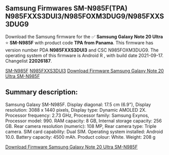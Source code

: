 <h2>Samsung Firmwares SM-N985F(TPA) N985FXXS3DUI3/N985FOXM3DUG9/N985FXXS3DUG9</h2>
Download the Samsung firmware for the ✅ <strong>Samsung Galaxy Note 20 Ultra </strong> ⭐ <strong>SM-N985F</strong> with product code <strong>TPA</strong> <strong> from Panama</strong>. This firmware has version number PDA <strong>N985FXXS3DUI3</strong> and CSC N985FOXM3DUG9. The operating system of this firmware is Android R , with build date 2021-09-17. Changelist <strong>22026187</strong>.


[SM-N985F](https://samfirm.shop/samsung/model/SM-N985F)
[N985FXXS3DUI3](https://samfirm.shop/samsung/pda/N985FXXS3DUI3)
[Download Firmware Samsung Galaxy Note 20 Ultra SM-N985F](https://samfirm.shop/samsung/firmware/458049)
<h2>Summary description:</h2>
<p>Samsung Galaxy SM-N985F. Display diagonal: 17.5 cm (6.9"), Display resolution: 3088 x 1440 pixels, Display type: Dynamic AMOLED 2X. Processor frequency: 2.73 GHz, Processor family: Samsung Exynos, Processor model: 990. RAM capacity: 8 GB, Internal storage capacity: 256 GB. Rear camera resolution (numeric): 108 MP, Rear camera type: Triple camera. SIM card capability: Dual SIM. Operating system installed: Android 10.0. Battery capacity: 4500 mAh. Product colour: White. Weight: 208 g</p>


[Download Firmware Samsung Galaxy Note 20 Ultra SM-N985F](https://samfirm.shop/samsung/firmware/458049)
